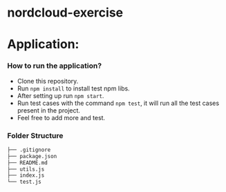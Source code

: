 # nordcloud-exercise

# Application:
### How to run the application?
- Clone this repository.
- Run `npm install` to install test npm libs.
- After setting up run `npm start`.
- Run test cases with the command `npm test`, it will run all the test cases present in the project.
- Feel free to add more and test.

### Folder Structure
```bash
├── .gitignore
├── package.json
├── README.md
├── utils.js
├── index.js
└── test.js